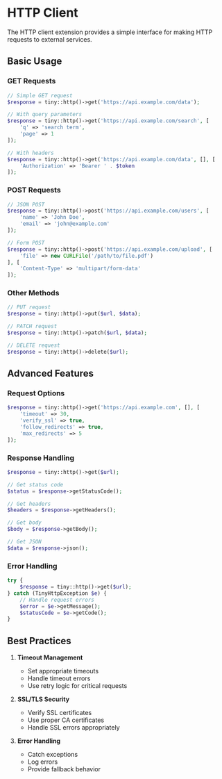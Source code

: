 # HTTP Client

The HTTP client extension provides a simple interface for making HTTP requests to external services.

## Basic Usage

### GET Requests

```php
// Simple GET request
$response = tiny::http()->get('https://api.example.com/data');

// With query parameters
$response = tiny::http()->get('https://api.example.com/search', [
    'q' => 'search term',
    'page' => 1
]);

// With headers
$response = tiny::http()->get('https://api.example.com/data', [], [
    'Authorization' => 'Bearer ' . $token
]);
```

### POST Requests

```php
// JSON POST
$response = tiny::http()->post('https://api.example.com/users', [
    'name' => 'John Doe',
    'email' => 'john@example.com'
]);

// Form POST
$response = tiny::http()->post('https://api.example.com/upload', [
    'file' => new CURLFile('/path/to/file.pdf')
], [
    'Content-Type' => 'multipart/form-data'
]);
```

### Other Methods

```php
// PUT request
$response = tiny::http()->put($url, $data);

// PATCH request
$response = tiny::http()->patch($url, $data);

// DELETE request
$response = tiny::http()->delete($url);
```

## Advanced Features

### Request Options

```php
$response = tiny::http()->get('https://api.example.com', [], [
    'timeout' => 30,
    'verify_ssl' => true,
    'follow_redirects' => true,
    'max_redirects' => 5
]);
```

### Response Handling

```php
$response = tiny::http()->get($url);

// Get status code
$status = $response->getStatusCode();

// Get headers
$headers = $response->getHeaders();

// Get body
$body = $response->getBody();

// Get JSON
$data = $response->json();
```

### Error Handling

```php
try {
    $response = tiny::http()->get($url);
} catch (TinyHttpException $e) {
    // Handle request errors
    $error = $e->getMessage();
    $statusCode = $e->getCode();
}
```

## Best Practices

1. **Timeout Management**
   - Set appropriate timeouts
   - Handle timeout errors
   - Use retry logic for critical requests

2. **SSL/TLS Security**
   - Verify SSL certificates
   - Use proper CA certificates
   - Handle SSL errors appropriately

3. **Error Handling**
   - Catch exceptions
   - Log errors
   - Provide fallback behavior
